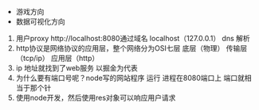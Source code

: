 - 游戏方向
- 数据可视化方向



1. 用户proxy http://localhost:8080通过域名 localhost（127.0.0.1）
    dns 解析
2. http协议是网络协议的应用层，整个网络分为OSI七层
    底层（物理） 传输层（tcp/ip） 应用层（http）
3. ip 地址就找到了web服务 以掘金为代表 
4. 为什么要有端口号呢？node写的网站程序 运行 进程在8080端口上
    端口就相当于那个针
5. 使用node开发，然后使用res对象可以响应用户请求 